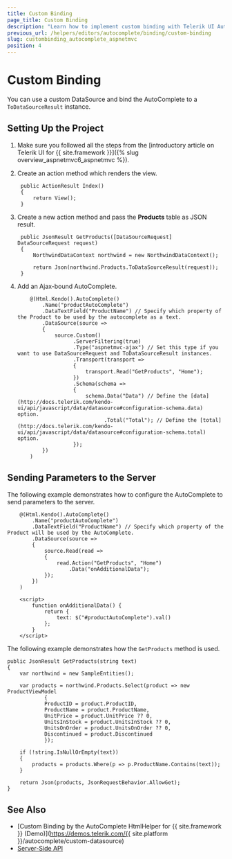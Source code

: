 ```yaml
---
title: Custom Binding
page_title: Custom Binding
description: "Learn how to implement custom binding with Telerik UI AutoComplete HtmlHelper for {{ site.framework }}."
previous_url: /helpers/editors/autocomplete/binding/custom-binding
slug: custombinding_autocomplete_aspnetmvc
position: 4
---
```


# Custom Binding

You can use a custom DataSource and bind the AutoComplete to a `ToDataSourceResult` instance.

## Setting Up the Project

1. Make sure you followed all the steps from the [introductory article on Telerik UI for {{ site.framework }}]({% slug overview_aspnetmvc6_aspnetmvc %}).
1. Create an action method which renders the view.

        public ActionResult Index()
        {
            return View();
        }

1. Create a new action method and pass the **Products** table as JSON result.

        public JsonResult GetProducts([DataSourceRequest] DataSourceRequest request)
        {
            NorthwindDataContext northwind = new NorthwindDataContext();

            return Json(northwind.Products.ToDataSourceResult(request));
        }

1. Add an Ajax-bound AutoComplete.

    ```Razor
        @(Html.Kendo().AutoComplete()
            .Name("productAutoComplete")
            .DataTextField("ProductName") // Specify which property of the Product to be used by the autocomplete as a text.
            .DataSource(source =>
            {
                source.Custom()
                      .ServerFiltering(true)
                      .Type("aspnetmvc-ajax") // Set this type if you want to use DataSourceRequest and ToDataSourceResult instances.
                      .Transport(transport =>
                      {
                          transport.Read("GetProducts", "Home");
                      })
                      .Schema(schema =>
                      {
                          schema.Data("Data") // Define the [data](http://docs.telerik.com/kendo-ui/api/javascript/data/datasource#configuration-schema.data) option.
                                .Total("Total"); // Define the [total](http://docs.telerik.com/kendo-ui/api/javascript/data/datasource#configuration-schema.total) option.
                      });
            })
        )
    ```

## Sending Parameters to the Server

The following example demonstrates how to configure the AutoComplete to send parameters to the server.

```Razor
    @(Html.Kendo().AutoComplete()
        .Name("productAutoComplete")
        .DataTextField("ProductName") // Specify which property of the Product will be used by the AutoComplete.
        .DataSource(source =>
        {
            source.Read(read =>
            {
                read.Action("GetProducts", "Home")
                    .Data("onAdditionalData");
            });
        })
    )

    <script>
        function onAdditionalData() {
            return {
                text: $("#productAutoComplete").val()
            };
        }
    </script>
```

The following example demonstrates how the `GetProducts` method is used.

    public JsonResult GetProducts(string text)
    {
        var northwind = new SampleEntities();

        var products = northwind.Products.Select(product => new ProductViewModel
                {
                ProductID = product.ProductID,
                ProductName = product.ProductName,
                UnitPrice = product.UnitPrice ?? 0,
                UnitsInStock = product.UnitsInStock ?? 0,
                UnitsOnOrder = product.UnitsOnOrder ?? 0,
                Discontinued = product.Discontinued
                });

        if (!string.IsNullOrEmpty(text))
        {
            products = products.Where(p => p.ProductName.Contains(text));
        }

        return Json(products, JsonRequestBehavior.AllowGet);
    }

## See Also

* [Custom Binding by the AutoComplete HtmlHelper for {{ site.framework }} (Demo)](https://demos.telerik.com/{{ site.platform }}/autocomplete/custom-datasource)
* [Server-Side API](/api/autocomplete)
